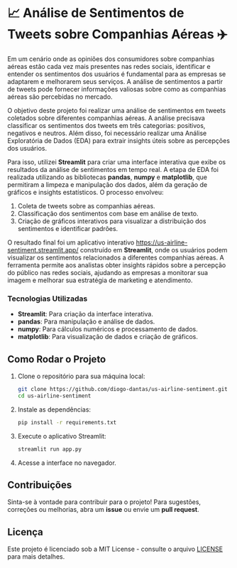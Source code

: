 # 📈 Análise de Sentimentos de Tweets sobre Companhias Aéreas ✈️

Em um cenário onde as opiniões dos consumidores sobre companhias aéreas estão cada vez mais presentes nas redes sociais, identificar e entender os sentimentos dos usuários é fundamental para as empresas se adaptarem e melhorarem seus serviços. A análise de sentimentos a partir de tweets pode fornecer informações valiosas sobre como as companhias aéreas são percebidas no mercado.

O objetivo deste projeto foi realizar uma análise de sentimentos em tweets coletados sobre diferentes companhias aéreas. A análise precisava classificar os sentimentos dos tweets em três categorias: positivos, negativos e neutros. Além disso, foi necessário realizar uma Análise Exploratória de Dados (EDA) para extrair insights úteis sobre as percepções dos usuários.

Para isso, utilizei **Streamlit** para criar uma interface interativa que exibe os resultados da análise de sentimentos em tempo real. A etapa de EDA foi realizada utilizando as bibliotecas **pandas**, **numpy** e **matplotlib**, que permitiram a limpeza e manipulação dos dados, além da geração de gráficos e insights estatísticos. O processo envolveu:

1. Coleta de tweets sobre as companhias aéreas.
2. Classificação dos sentimentos com base em análise de texto.
3. Criação de gráficos interativos para visualizar a distribuição dos sentimentos e identificar padrões.

O resultado final foi um aplicativo interativo https://us-airline-sentiment.streamlit.app/ construído em **Streamlit**, onde os usuários podem visualizar os sentimentos relacionados a diferentes companhias aéreas. A ferramenta permite aos analistas obter insights rápidos sobre a percepção do público nas redes sociais, ajudando as empresas a monitorar sua imagem e melhorar sua estratégia de marketing e atendimento.

### Tecnologias Utilizadas
- **Streamlit**: Para criação da interface interativa.
- **pandas**: Para manipulação e análise de dados.
- **numpy**: Para cálculos numéricos e processamento de dados.
- **matplotlib**: Para visualização de dados e criação de gráficos.

## Como Rodar o Projeto

1. Clone o repositório para sua máquina local:

   ```bash
   git clone https://github.com/diogo-dantas/us-airline-sentiment.git
   cd us-airline-sentiment
   ```

2. Instale as dependências:

   ```bash
   pip install -r requirements.txt
   ```

3. Execute o aplicativo Streamlit:

   ```bash
   streamlit run app.py
   ```

4. Acesse a interface no navegador.

## Contribuições
Sinta-se à vontade para contribuir para o projeto! Para sugestões, correções ou melhorias, abra um **issue** ou envie um **pull request**.

## Licença
Este projeto é licenciado sob a MIT License - consulte o arquivo [LICENSE](LICENSE) para mais detalhes.
